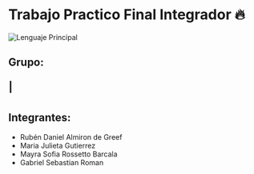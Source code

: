 # Trabajo Practico Final Integrador 🔥

![Lenguaje Principal](https://img.shields.io/badge/Lenguaje-JavaScript-yellow?style=flat-square&logo=javascript)

## Grupo:

<span style="font-size: 32px;">I</span>

## Integrantes:
- Rubén Daniel Almiron de Greef
- Maria Julieta Gutierrez
- Mayra Sofia Rossetto Barcala
- Gabriel Sebastian Roman
